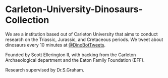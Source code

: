 # Carleton-University-Dinosaurs-Collection


We are a institution based out of Carleton University that aims to conduct research on the Triassic, Jurassic, and Cretaceous periods. 
We tweet about dinosaurs every 10 minutes at [@DinoBotTweets](https://twitter.com/DinoBotTweets).

Founded by Scott Ellerington II, with backing from the Carleton Archaeological department and the Eaton Family Foundation (EFF).

Research supervised by Dr.S.Graham.
